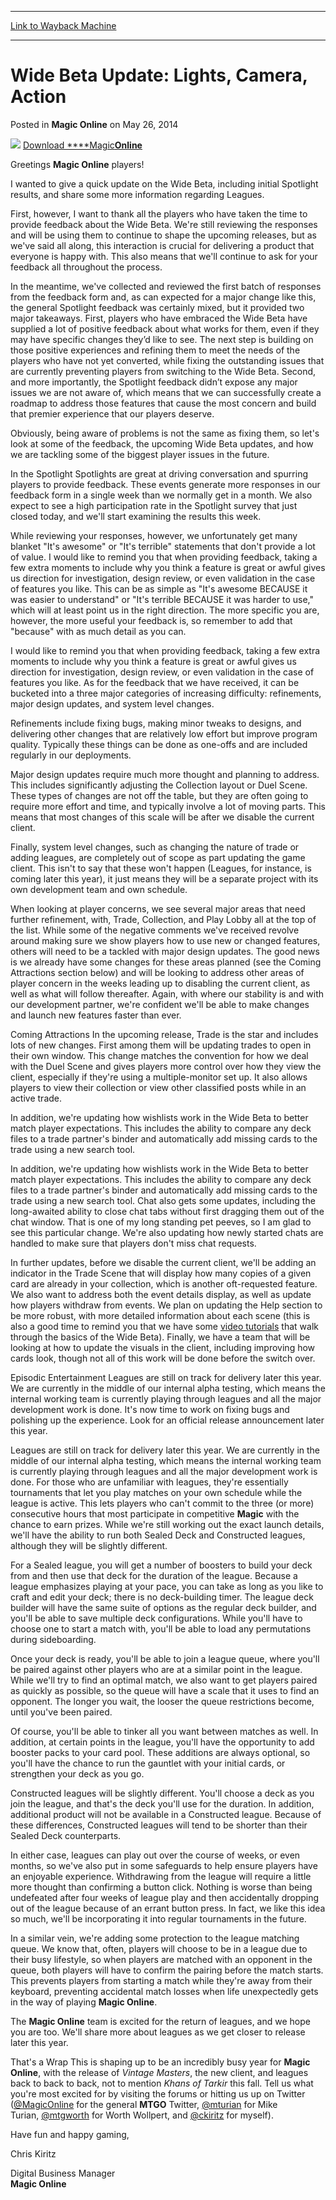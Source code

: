 
---
[Link to Wayback Machine](https://web.archive.org/web/20161220133653/http://magic.wizards.com/en/articles/archive/magic-online/wide-beta-update-lights-camera-action-2014-06-03)

[_metadata_:description]:- "&#13; &#13; &#13; &#13;"
[_metadata_:generator]:- "Drupal 7 (http://drupal.org)"
[_metadata_:node]:- "213301"
[_metadata_:path_date]:- "2014-06-03"
[_metadata_:publish_date]:- "2014-05-26"
[_metadata_:source]:- "div-main-content"
[_metadata_:title]:- "Wide Beta Update: Lights, Camera, Action"
[_metadata_:wayback_capture_timestamp]:- "2016-12-20 13:36:53"
[_metadata_:wayback_raw_url]:- "https://web.archive.org/web/20161220133653id_/http://magic.wizards.com/en/articles/archive/magic-online/wide-beta-update-lights-camera-action-2014-06-03"
[_metadata_:wayback_url]:- "http://magic.wizards.com/en/articles/archive/magic-online/wide-beta-update-lights-camera-action-2014-06-03"
---


Wide Beta Update: Lights, Camera, Action
========================================



 Posted in **Magic Online**
 on May 26, 2014 












![](https://web.archive.org/web/20160217221851im_/http://archive.wizards.com/mtg/images/digital/magiconline/MTGOlogoreduced.png)
[Download ****Magic**Online**](https://accounts.onlinegaming.wizards.com/)

Greetings **Magic Online** players!


I wanted to give a quick update on the Wide Beta, including initial Spotlight results, and share some more information regarding Leagues.


First, however, I want to thank all the players who have taken the time to provide feedback about the Wide Beta. We're still reviewing the responses and will be using them to continue to shape the upcoming releases, but as we've said all along, this interaction is crucial for delivering a product that everyone is happy with. This also means that we'll continue to ask for your feedback all throughout the process.


In the meantime, we've collected and reviewed the first batch of responses from the feedback form and, as can expected for a major change like this, the general Spotlight feedback was certainly mixed, but it provided two major takeaways. First, players who have embraced the Wide Beta have supplied a lot of positive feedback about what works for them, even if they may have specific changes they’d like to see. The next step is building on those positive experiences and refining them to meet the needs of the players who have not yet converted, while fixing the outstanding issues that are currently preventing players from switching to the Wide Beta. Second, and more importantly, the Spotlight feedback didn’t expose any major issues we are not aware of, which means that we can successfully create a roadmap to address those features that cause the most concern and build that premier experience that our players deserve.


Obviously, being aware of problems is not the same as fixing them, so let's look at some of the feedback, the upcoming Wide Beta updates, and how we are tackling some of the biggest player issues in the future.


In the Spotlight
Spotlights are great at driving conversation and spurring players to provide feedback. These events generate more responses in our feedback form in a single week than we normally get in a month. We also expect to see a high participation rate in the Spotlight survey that just closed today, and we'll start examining the results this week.


While reviewing your responses, however, we unfortunately get many blanket "It's awesome" or "It's terrible" statements that don't provide a lot of value. I would like to remind you that when providing feedback, taking a few extra moments to include why you think a feature is great or awful gives us direction for investigation, design review, or even validation in the case of features you like. This can be as simple as "It's awesome BECAUSE it was easier to understand" or "It's terrible BECAUSE it was harder to use," which will at least point us in the right direction. The more specific you are, however, the more useful your feedback is, so remember to add that "because" with as much detail as you can.


I would like to remind you that when providing feedback, taking a few extra moments to include why you think a feature is great or awful gives us direction for investigation, design review, or even validation in the case of features you like.
As for the feedback that we have received, it can be bucketed into a three major categories of increasing difficulty: refinements, major design updates, and system level changes.


Refinements include fixing bugs, making minor tweaks to designs, and delivering other changes that are relatively low effort but improve program quality. Typically these things can be done as one-offs and are included regularly in our deployments.


Major design updates require much more thought and planning to address. This includes significantly adjusting the Collection layout or Duel Scene. These types of changes are not off the table, but they are often going to require more effort and time, and typically involve a lot of moving parts. This means that most changes of this scale will be after we disable the current client.


Finally, system level changes, such as changing the nature of trade or adding leagues, are completely out of scope as part updating the game client. This isn't to say that these won't happen (Leagues, for instance, is coming later this year), it just means they will be a separate project with its own development team and own schedule.


When looking at player concerns, we see several major areas that need further refinement, with, Trade, Collection, and Play Lobby all at the top of the list. While some of the negative comments we've received revolve around making sure we show players how to use new or changed features, others will need to be a tackled with major design updates. The good news is we already have some changes for these areas planned (see the Coming Attractions section below) and will be looking to address other areas of player concern in the weeks leading up to disabling the current client, as well as what will follow thereafter. Again, with where our stability is and with our development partner, we're confident we'll be able to make changes and launch new features faster than ever.


Coming Attractions
In the upcoming release, Trade is the star and includes lots of new changes. First among them will be updating trades to open in their own window. This change matches the convention for how we deal with the Duel Scene and gives players more control over how they view the client, especially if they're using a multiple-monitor set up. It also allows players to view their collection or view other classified posts while in an active trade.


In addition, we're updating how wishlists work in the Wide Beta to better match player expectations. This includes the ability to compare any deck files to a trade partner's binder and automatically add missing cards to the trade using a new search tool.


In addition, we're updating how wishlists work in the Wide Beta to better match player expectations. This includes the ability to compare any deck files to a trade partner's binder and automatically add missing cards to the trade using a new search tool.
Chat also gets some updates, including the long-awaited ability to close chat tabs without first dragging them out of the chat window. That is one of my long standing pet peeves, so I am glad to see this particular change. We're also updating how newly started chats are handled to make sure that players don't miss chat requests.


In further updates, before we disable the current client, we'll be adding an indicator in the Trade Scene that will display how many copies of a given card are already in your collection, which is another oft-requested feature. We also want to address both the event details display, as well as update how players withdraw from events. We plan on updating the Help section to be more robust, with more detailed information about each scene (this is also a good time to remind you that we have some [video tutorials](http://archive.wizards.com/magic/digital/magiconline.aspx?x=mtg/digital/magiconline/magiconlineusage) that walk through the basics of the Wide Beta). Finally, we have a team that will be looking at how to update the visuals in the client, including improving how cards look, though not all of this work will be done before the switch over.


Episodic Entertainment
Leagues are still on track for delivery later this year. We are currently in the middle of our internal alpha testing, which means the internal working team is currently playing through leagues and all the major development work is done. It's now time to work on fixing bugs and polishing up the experience. Look for an official release announcement later this year.


Leagues are still on track for delivery later this year. We are currently in the middle of our internal alpha testing, which means the internal working team is currently playing through leagues and all the major development work is done.
For those who are unfamiliar with leagues, they're essentially tournaments that let you play matches on your own schedule while the league is active. This lets players who can't commit to the three (or more) consecutive hours that most participate in competitive **Magic** with the chance to earn prizes. While we're still working out the exact launch details, we'll have the ability to run both Sealed Deck and Constructed leagues, although they will be slightly different.


For a Sealed league, you will get a number of boosters to build your deck from and then use that deck for the duration of the league. Because a league emphasizes playing at your pace, you can take as long as you like to craft and edit your deck; there is no deck-building timer. The league deck builder will have the same suite of options as the regular deck builder, and you'll be able to save multiple deck configurations. While you'll have to choose one to start a match with, you'll be able to load any permutations during sideboarding.


Once your deck is ready, you'll be able to join a league queue, where you'll be paired against other players who are at a similar point in the league. While we'll try to find an optimal match, we also want to get players paired as quickly as possible, so the queue will have a scale that it uses to find an opponent. The longer you wait, the looser the queue restrictions become, until you've been paired.


Of course, you'll be able to tinker all you want between matches as well. In addition, at certain points in the league, you'll have the opportunity to add booster packs to your card pool. These additions are always optional, so you'll have the chance to run the gauntlet with your initial cards, or strengthen your deck as you go.


Constructed leagues will be slightly different. You'll choose a deck as you join the league, and that's the deck you'll use for the duration. In addition, additional product will not be available in a Constructed league. Because of these differences, Constructed leagues will tend to be shorter than their Sealed Deck counterparts.


In either case, leagues can play out over the course of weeks, or even months, so we've also put in some safeguards to help ensure players have an enjoyable experience. Withdrawing from the league will require a little more thought than confirming a button click. Nothing is worse than being undefeated after four weeks of league play and then accidentally dropping out of the league because of an errant button press. In fact, we like this idea so much, we'll be incorporating it into regular tournaments in the future.


In a similar vein, we're adding some protection to the league matching queue. We know that, often, players will choose to be in a league due to their busy lifestyle, so when players are matched with an opponent in the queue, both players will have to confirm the pairing before the match starts. This prevents players from starting a match while they're away from their keyboard, preventing accidental match losses when life unexpectedly gets in the way of playing **Magic Online**.


The **Magic Online** team is excited for the return of leagues, and we hope you are too. We'll share more about leagues as we get closer to release later this year.


That's a Wrap
This is shaping up to be an incredibly busy year for **Magic Online**, with the release of *Vintage Masters*, the new client, and leagues back to back to back, not to mention *Khans of Tarkir* this fall. Tell us what you're most excited for by visiting the forums or hitting us up on Twitter ([@MagicOnline](https://twitter.com/magiconline) for the general **MTGO** Twitter, [@mturian](https://twitter.com/mturian) for Mike Turian, [@mtgworth](https://twitter.com/mtgworth) for Worth Wollpert, and [@ckiritz](https://twitter.com/ckiritz) for myself).


Have fun and happy gaming,


Chris Kiritz  

Digital Business Manager  
**Magic Online**








